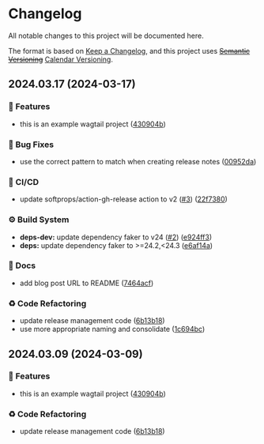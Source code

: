 # Changelog

All notable changes to this project will be documented here.

The format is based on [Keep a Changelog](https://keepachangelog.com/en/1.0.0/), and this project uses ~~[Semantic Versioning](https://semver.org/spec/v2.0.0.html)~~ [Calendar Versioning](https://calver.org/).

## 2024.03.17 (2024-03-17)


### 🚀 Features

* this is an example wagtail project ([430904b](https://github.com/engineervix/blog-post--wagtailadmin-field-visibility-toggle/commit/430904b3258b8fba375e0dc6bbc8eef642c264d9))


### 🐛 Bug Fixes

* use the correct pattern to match when creating release notes ([00952da](https://github.com/engineervix/blog-post--wagtailadmin-field-visibility-toggle/commit/00952da0895b3e3ef5b9bbc1f8e65614b46953f4))


### 👷 CI/CD

* update softprops/action-gh-release action to v2 ([#3](https://github.com/engineervix/blog-post--wagtailadmin-field-visibility-toggle/issues/3)) ([22f7380](https://github.com/engineervix/blog-post--wagtailadmin-field-visibility-toggle/commit/22f7380178062096a0f0f8cd5bda4741a3690ffb))


### ⚙️ Build System

* **deps-dev:** update dependency faker to v24 ([#2](https://github.com/engineervix/blog-post--wagtailadmin-field-visibility-toggle/issues/2)) ([e924ff3](https://github.com/engineervix/blog-post--wagtailadmin-field-visibility-toggle/commit/e924ff37226609954222a36a1e933f109945b2a7))
* **deps:** update dependency faker to >=24.2,<24.3 ([e6af14a](https://github.com/engineervix/blog-post--wagtailadmin-field-visibility-toggle/commit/e6af14a5eb42a316a1e6e56481ceb40b5377781a))


### 📝 Docs

* add blog post URL to README ([7464acf](https://github.com/engineervix/blog-post--wagtailadmin-field-visibility-toggle/commit/7464acf78061d2843e7bd9d6e8493958a7a8a15c))


### ♻️ Code Refactoring

* update release management code ([6b13b18](https://github.com/engineervix/blog-post--wagtailadmin-field-visibility-toggle/commit/6b13b188c12cb050b5220db0648b7b5226b5ef71))
* use more appropriate naming and consolidate ([1c694bc](https://github.com/engineervix/blog-post--wagtailadmin-field-visibility-toggle/commit/1c694bc0ea8349b27734c0ab23e91ad1e0b51dd7))

## 2024.03.09 (2024-03-09)


### 🚀 Features

* this is an example wagtail project ([430904b](https://github.com/engineervix/blog-post--wagtailadmin-field-visibility-toggle/commit/430904b3258b8fba375e0dc6bbc8eef642c264d9))


### ♻️ Code Refactoring

* update release management code ([6b13b18](https://github.com/engineervix/blog-post--wagtailadmin-field-visibility-toggle/commit/6b13b188c12cb050b5220db0648b7b5226b5ef71))
